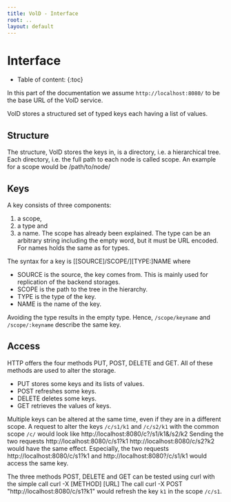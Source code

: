 ```yaml
---
title: VolD - Interface
root: ..
layout: default
---
```



Interface
=========

* Table of content:
{:toc}

In this part of the documentation we assume `http://localhost:8080/` to be the base URL of the VolD service.

VolD stores a structured set of typed keys each having a list of values.

Structure
---------

The structure, VolD stores the keys in, is a directory, i.e. a hierarchical tree.
Each directory, i.e. the full path to each node is called scope.
An example for a scope would be
    /path/to/node/

Keys
----

A key consists of three components:
1. a scope,
2. a type and
3. a name.
The scope has already been explained.
The type can be an arbitrary string including the empty word, but it must be URL encoded.
For names holds the same as for types.

The syntax for a key is
    [[SOURCE]/SCOPE/][TYPE:]NAME
where
* SOURCE is the source, the key comes from. This is mainly used for replication of the backend storages.
* SCOPE is the path to the tree in the hierarchy.
* TYPE is the type of the key.
* NAME is the name of the key.

Avoiding the type results in the empty type.
Hence, `/scope/keyname` and `/scope/:keyname` describe the same key.

Access
------

HTTP offers the four methods PUT, POST, DELETE and GET.
All of these methods are used to alter the storage.
* PUT stores some keys and its lists of values.
* POST refreshes some keys.
* DELETE deletes some keys.
* GET retrieves the values of keys.

Multiple keys can be altered at the same time, even if they are in a different scope.
A request to alter the keys `/c/s1/k1` and `/c/s2/k1` with the common scope `/c/` would look like
    http://localhost:8080/c?/s1/k1&/s2/k2
Sending the two requests
    http://localhost:8080/c/s1?k1
    http://localhost:8080/c/s2?k2
would have the same effect.
Especially, the two requests
    http://localhost:8080/c/s1?k1
and
    http://localhost:8080?/c/s1/k1
would access the same key.

The three methods POST, DELETE and GET can be tested using curl with the simple call
    curl -X [METHOD] [URL]
The call
    curl -X POST "http://localhost:8080/c/s1?k1"
would refresh the key `k1` in the scope `/c/s1`.
